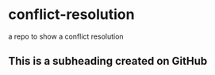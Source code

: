# conflict-resolution
a repo to show a conflict resolution
## This is a subheading created on GitHub
